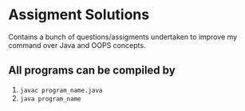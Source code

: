 # Assigment Solutions  
Contains a bunch of questions/assigments undertaken to improve my command over Java and OOPS concepts.

## All programs can be compiled by
1. ```javac program_name.java ```
2. ``` java program_name ```

